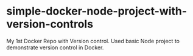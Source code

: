 # simple-docker-node-project-with-version-controls
My 1st Docker Repo with Version control. Used basic Node project to demonstrate version control in Docker.
